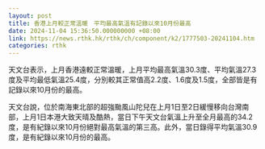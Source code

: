 ```yaml
---
layout: post
title: 香港上月較正常溫暖　平均最高氣溫有記錄以來10月份最高
date: 2024-11-04 15:36:50.000000000 +08:00
link: https://news.rthk.hk/rthk/ch/component/k2/1777503-20241104.htm
categories: rthk
---
```


天文台表示，上月香港遠較正常溫暖，上月平均最高氣溫30.3度、平均氣溫27.3度及平均最低氣溫25.4度，分別較其正常值高2.2度、1.6度及1.5度，全部皆是有記錄以來10月份的最高。

天文台說，位於南海東北部的超強颱風山陀兒在上月1日至2日緩慢移向台灣南部，上月1日本港大致天晴及酷熱，當日下午天文台氣溫上升至全月最高的34.2度，是有紀錄以來10月份絕對最高氣溫的第三高。此外，當日錄得平均氣溫30.9度，是有紀錄以來10月份的最高。
